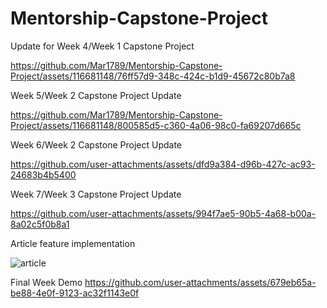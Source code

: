 # Mentorship-Capstone-Project

Update for Week 4/Week 1 Capstone Project



https://github.com/Mar1789/Mentorship-Capstone-Project/assets/116681148/76ff57d9-348c-424c-b1d9-45672c80b7a8

Week 5/Week 2 Capstone Project Update


https://github.com/Mar1789/Mentorship-Capstone-Project/assets/116681148/800585d5-c360-4a06-98c0-fa69207d665c

Week 6/Week 2 Capstone Project Update


https://github.com/user-attachments/assets/dfd9a384-d96b-427c-ac93-24683b4b5400

Week 7/Week 3 Capstone Project Update

https://github.com/user-attachments/assets/994f7ae5-90b5-4a68-b00a-8a02c5f0b8a1

Article feature implementation

![article](https://github.com/user-attachments/assets/5715df65-2541-43c1-b3d4-ab14c1cb846d)

Final Week Demo
https://github.com/user-attachments/assets/679eb65a-be88-4e0f-9123-ac32f1143e0f

